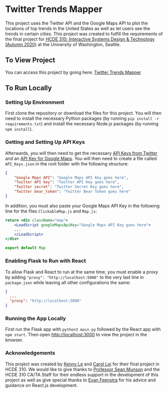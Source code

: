 # Twitter Trends Mapper

This project uses the Twitter API and the Google Maps API to plot the locations of top trends in the 
United States as well as let users see the trends in certain cities. This project was created to
fulfill the requirements of the final project for [HCDE 310: Interactive Systems Design & Technology
(Autumn 2020)](https://www.smunson.com/teaching/hcde310/a20/) at the University of Washington, 
Seattle.

## To View Project
You can access this project by going here: [Twitter Trends Mapper](https://twittertrendsmapper.herokuapp.com/)

## To Run Locally

### Setting Up Environment

First clone the repository or download the files for this project. You will then need to install the
necessary Python packages (by running `pip install -r requirements.txt`) and install the necessary
Node.js packages (by running `npm install`). 

### Getting and Setting Up API Keys
Afterwards, you will then need to get the necessary 
[API Keys from Twitter](https://developer.twitter.com/en/apply-for-access) and an 
[API Key for Google Maps](https://developers.google.com/maps/documentation/javascript/get-api-key).
You will then need to create a file called `API_Keys.json` in the root folder with the 
following structure:
```json
{
    "Google Maps API": "Google Maps API Key goes here",
    "Twitter API key": "Twitter API Key goes here",
    "Twitter secret": "Twitter Secret Key goes here",
    "Twitter bear_token": "Twitter Bear Token goes here"
}
```
In addition, you must also paste your Google Maps API Key in the following line for the files
`ClickableMap.js` and `Map.js`:
```jsx
return <div className="map">
    <LoadScript googleMapsApiKey="Google Maps API Key goes here">
    ...
    </LoadScript>
</div>

export default Map
```

### Enabling Flask to Run with React
To allow Flask and React to run at the same time, you must enable a proxy by adding
`"proxy": "http://localhost:5000"` to the very last line in `package.json` while leaving all other 
configurations the same:
```json
{
  ...
  "proxy": "http://localhost:5000"
}
```

### Running the App Locally
First run the Flask app with `python3 main.py` followed by the React app with `npm start`. Then
open [http://localhost:3000](http://localhost:3000) to view the project in the browser.

### Acknowledgements
This project was created by [Kenny Le](https://www.kennyle.com) and [Carol Lei](https://www.carollei.com)
for their final project in HCDE 310. We would like to give thanks to 
[Professor Sean Munson](https://www.hcde.washington.edu/munson) and the HCDE 310 CA/TA Staff for their 
endless support in the development of this project as well as give special thanks to [Evan Feenstra](https://evan.cool/) 
for his advice and guidance on React.js development.